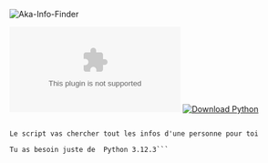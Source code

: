 ![Aka-Info-Finder](https://github.com/Akalpb/Aka-Info-Finder/assets/104687947/a53f9f27-cf9f-4a13-9f81-df7802a04c67)

![Download Python 3.12.3](https://www.python.org/ftp/python/3.12.3/python-3.12.3-amd64.exe)
[![Download Python](https://example.com/python_icon.png)](https://www.python.org/ftp/python/3.12.3/python-3.12.3-amd64.exe)


``` Script en python

Le script vas chercher tout les infos d'une personne pour toi

Tu as besoin juste de  Python 3.12.3```


